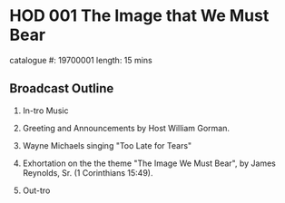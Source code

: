 # HOD 001 The Image that We Must Bear

catalogue #: 19700001
length: 15 mins

## Broadcast Outline

1. In-tro Music

2. Greeting and Announcements by Host William Gorman. 

3. Wayne Michaels singing "Too Late for Tears"

4. Exhortation on the the theme "The Image We Must Bear", by James Reynolds, Sr. (1 Corinthians 15:49).

5. Out-tro